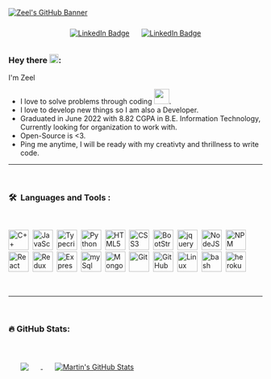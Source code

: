 [![Zeel's GitHub Banner](./assests/Banner_NEw.png)]()

<p align="center">
<a href="https://twitter.com/Zeel_it"><img src="https://img.shields.io/badge/Twitter-blue?style=for-the-badge&logo=twitter&logoColor=white" style=" padding: 10px" alt="LinkedIn Badge"></a>
<a href="https://www.linkedin.com/in/zeelpathak"><img src="https://img.shields.io/badge/LinkedIn-blue?style=for-the-badge&logo=linkedin&logoColor=white" style=" padding: 10px" alt="LinkedIn Badge"></a>
</p>



### Hey there <img src="https://media.giphy.com/media/hvRJCLFzcasrR4ia7z/giphy.gif" width="18">:

I'm Zeel

- I love to solve problems through coding <img src="https://media.giphy.com/media/WUlplcMpOCEmTGBtBW/giphy.gif" width="30">.
- I love to develop new things so I am also a Developer.
- Graduated in June 2022 with 8.82 CGPA in B.E. Information Technology, Currently looking for organization to work with.
- Open-Source is <3.
- Ping me anytime, I will be ready with my creativty and thrillness to write code.

---
<br>


### 🛠 &nbsp;Languages and Tools :

<br>

<p>
<img src="https://cdn.jsdelivr.net/gh/devicons/devicon/icons/cplusplus/cplusplus-original.svg" title="C++" alt="C++" width="40" height="40"/>&nbsp;
<img src="https://cdn.jsdelivr.net/gh/devicons/devicon/icons/nodejs/nodejs-original.svg" title="JavaScript" alt="JavaScript" width="40" height="40"/>&nbsp;
<img src="https://cdn.jsdelivr.net/gh/devicons/devicon/icons/typescript/typescript-original.svg" title="TypeScript" alt="Typecript" width="40" height="40"/>&nbsp;
<img src="https://cdn.jsdelivr.net/gh/devicons/devicon/icons/python/python-original.svg" title="Python" alt="Python" width="40" height="40"/>&nbsp;
<img src="https://cdn.jsdelivr.net/gh/devicons/devicon/icons/html5/html5-original.svg" title="HTML5" alt="HTML5" width="40" height="40"/>&nbsp;
<img src="https://cdn.jsdelivr.net/gh/devicons/devicon/icons/css3/css3-original.svg" title="CSS3" alt="CSS3" width="40" height="40"/>&nbsp;
<img src="https://cdn.jsdelivr.net/gh/devicons/devicon/icons/bootstrap/bootstrap-original.svg" title="BootStrap" alt="BootStrap" width="40" height="40"/>&nbsp;
<img src="https://cdn.jsdelivr.net/gh/devicons/devicon/icons/jquery/jquery-original.svg" title="jquery" alt="jquery" width="40" height="40"/>&nbsp;
<img src="https://cdn.jsdelivr.net/gh/devicons/devicon/icons/nodejs/nodejs-original-wordmark.svg" title="NodeJS" alt="NodeJS" width="40" height="40"/>&nbsp;
<img src="https://cdn.jsdelivr.net/gh/devicons/devicon/icons/npm/npm-original-wordmark.svg" title="NPM" alt="NPM" width="40" height="40"/>&nbsp;
<img src="https://cdn.jsdelivr.net/gh/devicons/devicon/icons/react/react-original.svg" title="React" alt="React" width="40" height="40"/>&nbsp;
<img src="https://cdn.jsdelivr.net/gh/devicons/devicon/icons/redux/redux-original.svg" title="Redux" alt="Redux" width="40" height="40"/>&nbsp;
<img src="https://cdn.jsdelivr.net/gh/devicons/devicon/icons/express/express-original.svg" title="Express" alt="Express" width="40" height="40"/>&nbsp;
<img src="https://cdn.jsdelivr.net/gh/devicons/devicon/icons/mysql/mysql-original.svg" title="mySql" alt="mySql" width="40" height="40"/>&nbsp;
<img src="https://cdn.jsdelivr.net/gh/devicons/devicon/icons/mongodb/mongodb-original.svg" title="MongoDB" alt="MongoDB" width="40" height="40"/>&nbsp;
<img src="https://cdn.jsdelivr.net/gh/devicons/devicon/icons/git/git-original.svg" title="Git" alt="Git" width="40" height="40"/>&nbsp;
<img src="https://cdn.jsdelivr.net/gh/devicons/devicon/icons/github/github-original.svg" title="GitHub" alt="GitHub" width="40" height="40"/>&nbsp;
<img src="https://cdn.jsdelivr.net/gh/devicons/devicon/icons/linux/linux-original.svg" title="Linux" alt="Linux" width="40" height="40"/>&nbsp;
<img src="https://cdn.jsdelivr.net/gh/devicons/devicon/icons/bash/bash-original.svg" title="bash" alt="bash" width="40" height="40"/>&nbsp;
<img src="https://cdn.jsdelivr.net/gh/devicons/devicon/icons/heroku/heroku-original.svg" title="heroku" alt="heroku" width="40" height="40"/>&nbsp;
</p>

<br>

---

<br>


### 🔥 GitHub Stats:


<br>

<a href="https://github.com/zeel-pathak">
  <img align="center" style="margin:1.5rem" src="https://github-readme-stats.vercel.app/api/top-langs/?username=zeel-pathak&hide=html,css&title_color=ffffff&text_color=c9cacc&icon_color=4AB197&bg_color=1A2B34" />
</a>

<a href="https://github.com/zeel-pathak">
  <img align="center" style="margin:1.5rem" src="https://github-readme-stats.vercel.app/api?username=zeel-pathak&show_icons=true&line_height=27&count_private=true&title_color=ffffff&text_color=c9cacc&icon_color=4AB097&bg_color=1A2B34" alt="Martin's GitHub Stats" />
</a>


